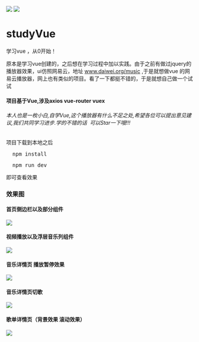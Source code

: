 ![](https://img.shields.io/badge/vue-2.2.6-4EDD96.svg) ![](https://img.shields.io/badge/stylus-0.54.5-F6B386.svg) 

# studyVue
学习vue ，从0开始！

原本是学习vue创建的，之后想在学习过程中加以实践。由于之前有做过jquery的播放器效果，ui仿照网易云，地址 www.daiwei.org/music ,于是就想做vue 的网易云播放器，网上也有类似的项目。看了一下都挺不错的，于是就想自己做一个试试

#### 项目基于Vue,涉及axios vue-router vuex 

###### 本人也是一枚小白,自学Vue,这个播放器有什么不足之处,希望各位可以提出意见建议,我们共同学习进步.学的不错的话  可以Star一下哦!!!

项目下载到本地之后
<pre>
  npm install
</pre>
<pre>
  npm run dev
</pre>
即可查看效果

### 效果图<br>
#### 首页侧边栏以及部分组件
![](https://github.com/IFmiss/vue-WangYiCloudMusic/blob/master/static/images/showdemo/part1.gif) 

#### 视频播放以及浮层音乐列组件
![](https://github.com/IFmiss/vue-WangYiCloudMusic/blob/master/static/images/showdemo/part2.gif)

#### 音乐详情页 播放暂停效果
![](https://github.com/IFmiss/vue-WangYiCloudMusic/blob/master/static/images/showdemo/part3.gif)

#### 音乐详情页切歌
![](https://github.com/IFmiss/vue-WangYiCloudMusic/blob/master/static/images/showdemo/part4.gif)

#### 歌单详情页（背景效果 滚动效果）
![](https://github.com/IFmiss/vue-WangYiCloudMusic/blob/master/static/images/showdemo/part5.gif)

